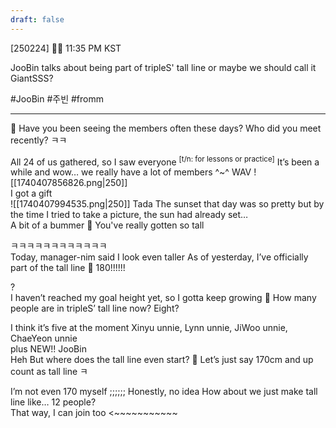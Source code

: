```yaml
---
draft: false
---
```

[250224] 🐣💭 11:35 PM KST

JooBin talks about being part of tripleS' tall line or maybe we should call it GiantSSS?

#JooBin #주빈 #fromm
___
🫧 Have you been seeing the members often these days? Who did you meet recently? ㅋㅋ

All 24 of us gathered, so I saw everyone <sup>[t/n: for lessons or practice]</sup> 
It’s been a while and wow… we really have a lot of members
^~^
WAV
![[1740407856826.png|250]]  
I got a gift  
![[1740407994535.png|250]]
Tada 
The sunset that day was so pretty 
but by the time I tried to take a picture, the sun had already set…  
A bit of a bummer
🫧 You've really gotten so tall

ㅋㅋㅋㅋㅋㅋㅋㅋㅋㅋㅋㅋ  
Today, manager-nim said I look even taller 
As of yesterday, I’ve officially part of the tall line
🫧 180!!!!!!

?  
I haven’t reached my goal height yet, so I gotta keep growing
🫧 How many people are in tripleS’ tall line now? Eight?

I think it’s five at the moment
Xinyu unnie, Lynn unnie, JiWoo unnie, ChaeYeon unnie  
plus NEW!! JooBin  
Heh
But where does the tall line even start?
🫧 Let’s just say 170cm and up count as tall line ㅋ

I’m not even 170 myself
;;;;;;
Honestly, no idea
How about we just make tall line like… 12 people?  
That way, I can join too <~~~~~~~~~~~